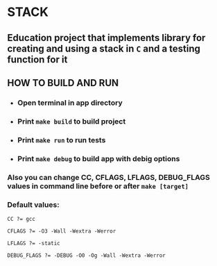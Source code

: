 # STACK

## Education project that implements library for creating and using a stack in `C` and a testing function for it

## HOW TO BUILD AND RUN

- ### Open terminal in app directory

- ### Print `make build` to build project

- ### Print `make run` to run tests

- ### Print `make debug` to build app with debig options

### Also you can change CC, CFLAGS, LFLAGS, DEBUG_FLAGS values in command line before or after `make [target]`

### Default values:

`CC ?= gcc`

`CFLAGS ?= -O3 -Wall -Wextra -Werror`

`LFLAGS ?= -static`

`DEBUG_FLAGS ?= -DEBUG -O0 -Og -Wall -Wextra -Werror`
